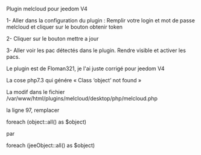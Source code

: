 Plugin melcloud pour jeedom V4

1- Aller dans la configuration du plugin :
Remplir votre login et mot de passe melcloud et cliquer sur le bouton obtenir token

2- Cliquer sur le bouton mettre a jour

3- Aller voir les pac détectés dans le plugin.
Rendre visible et activer les pacs.

Le plugin est de Floman321, je l'ai juste corrigé pour jeedom V4


La cose php7.3 qui génére « Class ‘object’ not found »

La modif dans le fichier /var/www/html/plugins/melcloud/desktop/php/melcloud.php


la ligne 97, remplacer


foreach (object::all() as $object)

par

foreach (jeeObject::all() as $object)
